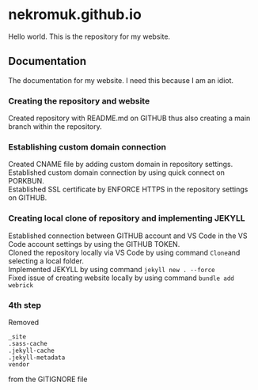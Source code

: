 # nekromuk.github.io
Hello world. This is the repository for my website.

## Documentation
  The documentation for my website. I need this because I am an idiot.

### Creating the repository and website
  Created repository with README.md on GITHUB thus also creating a main branch within the repository.<br>

### Establishing custom domain connection
  Created CNAME file by adding custom domain in repository settings.<br>
  Established custom domain connection by using quick connect on PORKBUN.<br>
  Established SSL certificate by ENFORCE HTTPS in the repository settings on GITHUB.<br>

### Creating local clone of repository and implementing JEKYLL
  Established connection between GITHUB account and VS Code in the VS Code account settings by using the GITHUB TOKEN.<br>
  Cloned the repository locally via VS Code by using command `Clone`and selecting a local folder.<br>
  Implemented JEKYLL by using command `jekyll new . --force`<br>
  Fixed issue of creating website locally by using command `bundle add webrick`

### 4th step
Removed<br>
```
_site
.sass-cache
.jekyll-cache
.jekyll-metadata
vendor
```
from the GITIGNORE file

